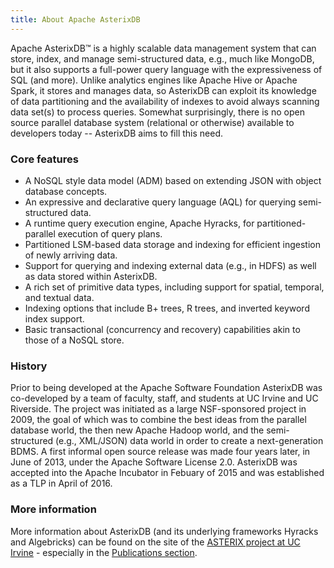 ```yaml
---
title: About Apache AsterixDB
---
```


Apache AsterixDB&trade; is a highly scalable data management system that can store, index, and manage semi-structured
data, e.g., much like MongoDB, but it also supports a full-power query language with the expressiveness of SQL (and
more).
Unlike analytics engines like Apache Hive or Apache Spark, it stores and manages data, so AsterixDB can exploit its
knowledge of data partitioning and the availability of indexes to avoid always scanning data set(s) to process queries.
Somewhat surprisingly, there is no open source parallel database system (relational or otherwise) available to
developers today -- AsterixDB aims to fill this need.

### Core features

* A NoSQL style data model (ADM) based on extending JSON with object
  database concepts.
* An expressive and declarative query language (AQL) for querying
  semi-structured data.
* A runtime query execution engine, Apache Hyracks, for partitioned-parallel
  execution of query plans.
* Partitioned LSM-based data storage and indexing for efficient
  ingestion of newly arriving data.
* Support for querying and indexing external data (e.g., in HDFS) as
  well as data stored within AsterixDB.
* A rich set of primitive data types, including support for spatial,
  temporal, and textual data.
* Indexing options that include B+ trees, R trees, and inverted
  keyword index support.
* Basic transactional (concurrency and recovery) capabilities akin to
  those of a NoSQL store.

### History

Prior to being developed at the Apache Software Foundation AsterixDB was co-developed by a team of faculty, staff, and
students at UC Irvine and UC Riverside. The project was initiated as a large NSF-sponsored project in 2009, the goal of
which was to combine the best ideas from the parallel database world, the then new Apache Hadoop world, and the
semi-structured (e.g., XML/JSON) data world in order to create a next-generation BDMS. A first informal open source
release was made four years later, in June of 2013, under the Apache Software License 2.0. AsterixDB was accepted into
the Apache Incubator in Febuary of 2015 and was established as a TLP in April of 2016.

### More information

More information about AsterixDB (and its underlying frameworks Hyracks and Algebricks) can be found on the site of the
[ASTERIX project at UC Irvine](http://asterix.ics.uci.edu/) - especially in the
[Publications section](http://asterix.ics.uci.edu/publications.html).
